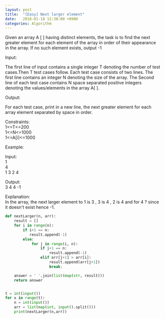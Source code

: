 ```yaml
---
layout: post
title:  "[Easy] Next larger element"
date:   2018-01-18 12:30:00 +0900
categories: Algorithm
---
```


Given an array A [ ] having distinct elements, the task is to find the next greater element for each element of the array in order of their appearance in the array. If no such element exists, output -1 

Input:

The first line of input contains a single integer T denoting the number of test cases.Then T test cases follow. Each test case consists of two lines. The first line contains an integer N denoting the size of the array. The Second line of each test case contains N space separated positive integers denoting the values/elements in the array A[ ].
 
Output:

For each test case, print in a new line, the next greater element for each array element separated by space in order.

Constraints:<br>
1<=T<=200<br>
1<=N<=1000<br>
1<=A[i]<=1000<br>

Example:<br>

Input:<br>
1<br>
4<br>
1 3 2 4 <br>

Output:<br>
3 4 4 -1<br>

Explanation:<br>
In the array, the next larger element to 1 is 3 , 3 is 4 , 2 is 4 and for 4 ? since it doesn't exist hence -1.


```python
def nextLarger(n, arr):
    result = []
    for i in range(n):
        if i+1 == n:
           result.append(-1)
        else:
            for j in range(i, n):
                if j+1 == n:
                    result.append(-1)
                elif arr[j+1] > arr[i]:
                    result.append(arr[j+1])
                    break;

    answer = ' '.join(list(map(str, result)))
    return answer


t = int(input())
for x in range(t):
    n = int(input())
    arr = list(map(int, input().split()))
    print(nextLarger(n,arr))
```